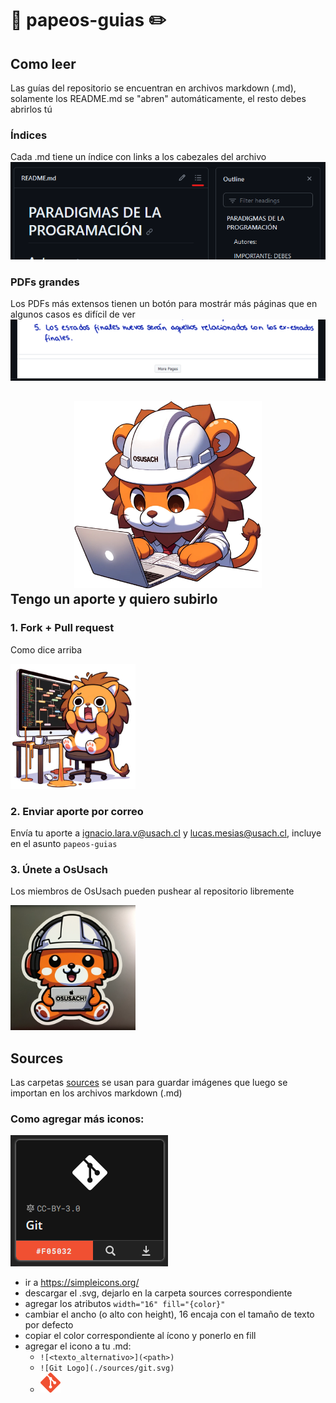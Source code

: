 # :page_facing_up: papeos-guias :pencil2:
## Como leer
Las guías del repositorio se encuentran en archivos markdown (.md), solamente los README.md se "abren" automáticamente, el resto debes abrirlos tú

### Índices
Cada .md tiene un índice con links a los cabezales del archivo
![ejemplo_indice](./sources/indice.png)

### PDFs grandes
Los PDFs más extensos tienen un botón para mostrár más páginas que en algunos casos es difícil de ver
![more_pages_pdf](sources/more_pages.png)


<h2>
    <div align="center">
        <img src="./sources/USACHIN/IA/IA_59.png" width="300"/>
    </div>
    Tengo un aporte y quiero subirlo
</h2>


### 1. Fork + Pull request
Como dice arriba

<img src="./sources/USACHIN/IA/IA_61.png" width="200"/>

### 2. Enviar aporte por correo
Envía tu aporte a ignacio.lara.v@usach.cl y lucas.mesias@usach.cl, incluye en el asunto `papeos-guias`

### 3. Únete a OsUsach
Los miembros de OsUsach pueden pushear al repositorio libremente

<img src="./sources/USACHIN/IA/IA_1.png" width="200"/>


## Sources
Las carpetas [sources](./sources/) se usan para guardar imágenes que luego se importan en los archivos markdown (.md)
### Como agregar más iconos:
![Ejemplo](./sources/ejemplo_icons.png)
- ir a https://simpleicons.org/
- descargar el .svg, dejarlo en la carpeta sources correspondiente
- agregar los atributos `width="16" fill="{color}"`
- cambiar el ancho (o alto con height), 16 encaja con el tamaño de texto por defecto
- copiar el color correspondiente al ícono y ponerlo en fill
- agregar el icono a tu .md:
    - `![<texto_alternativo>](<path>)`
    - `![Git Logo](./sources/git.svg)`
    - ![Git Logo](./sources/git.svg)
